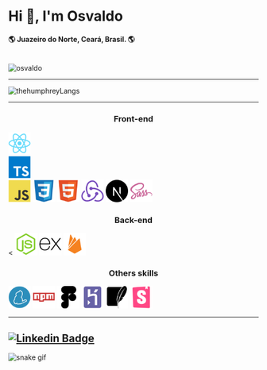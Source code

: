 <h1>Hi 👋, I'm Osvaldo</h1>
<h4>🌎 Juazeiro do Norte, Ceará, Brasil. 🌎</h4>


<br/>
<a>
<img src="https://github-readme-stats.vercel.app/api?username=osvaldosoares-hub&show_icons=true&theme=dracula&count_private=true&include_all_commits=true" alt="osvaldo" />
</a>

----

<img src="https://github-readme-stats.vercel.app/api/top-langs/?username=thehumphrey&layout=compact&langs_count=6&theme=dracula" alt="thehumphreyLangs" />

----

<h3 align="center">Front-end</h3>

<img src="https://github.com/devicons/devicon/blob/master/icons/react/react-original.svg" alt="react" width="45" height="45"/>
<br/>
<img src="https://github.com/devicons/devicon/blob/master/icons/typescript/typescript-original.svg" alt="typescript" width="45" height="45"/> 
<br/>
<img src="https://github.com/devicons/devicon/blob/master/icons/javascript/javascript-original.svg" alt="javascript" width="45" height="45"/> 
<img src="https://github.com/devicons/devicon/blob/master/icons/css3/css3-original.svg" alt="css3" width="45" height="45"/> 
<img src="https://github.com/devicons/devicon/blob/master/icons/html5/html5-original.svg" alt="html5" width="45" height="45"/> 
<img src="https://github.com/devicons/devicon/blob/master/icons/redux/redux-original.svg" alt="redux" width="45" height="45"/> 
<img src="https://github.com/devicons/devicon/blob/master/icons/nextjs/nextjs-original.svg" alt="bootstrap" width="45" height="45"/>
<img src="https://github.com/devicons/devicon/blob/master/icons/sass/sass-original.svg" alt="bootstrap" width="45" height="45"/>


<h3 align="center">Back-end</h3>

<
<img src="https://github.com/devicons/devicon/blob/master/icons/nodejs/nodejs-original.svg" alt="nodejs" width="45" height="45"/> 
<img src="https://github.com/devicons/devicon/blob/master/icons/express/express-original.svg" alt="express" width="45" height="45"/>
<img src="https://github.com/devicons/devicon/blob/master/icons/firebase/firebase-plain.svg" alt="express" width="45" height="45"/>


<h3 align="center">Others skills</h3>

<img src="https://github.com/devicons/devicon/blob/master/icons/yarn/yarn-original.svg" alt="yarn" width="45" height="45"/>
<img src="https://github.com/devicons/devicon/blob/master/icons/npm/npm-original-wordmark.svg" alt="express" width="45" height="45"/>
<img src="https://github.com/devicons/devicon/blob/master/icons/figma/figma-plain.svg" alt="express" width="45" height="45"/>
<img src="https://github.com/devicons/devicon/blob/master/icons/heroku/heroku-plain.svg" alt="express" width="45" height="45"/>
<img src="https://github.com/devicons/devicon/blob/master/icons/sqlite/sqlite-plain.svg" alt="express" width="45" height="45"/>
<img src="https://github.com/devicons/devicon/blob/master/icons/storybook/storybook-original.svg" alt="express" width="45" height="45"/>

----
[![Linkedin Badge](https://img.shields.io/badge/-LinkedIn-blue?style=flat-square&logo=Linkedin&logoColor=white&link=https://www.linkedin.com/in/fernandobarrosdelima/)](https://www.linkedin.com/in/fernandobarrosdelima/)
----

![snake gif](https://github.com/thehumphrey/thehumphrey/blob/output/github-contribution-grid-snake.svg)
